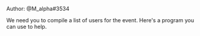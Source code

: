 Author: @M_alpha#3534

We need you to compile a list of users for the event. Here's a program you can use to help.
